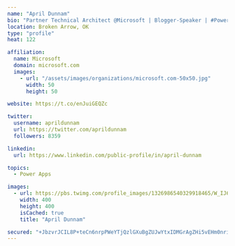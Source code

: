 ```yaml
---
name: "April Dunnam"
bio: "Partner Technical Architect @Microsoft | Blogger-Speaker | #PowerApps, #PowerAutomate, #Office365, #SharePoint | #WIT | #Karaoke Queen"
location: Broken Arrow, OK
type: "profile"
heat: 122

affiliation:
  name: Microsoft
  domain: microsoft.com
  images:
    - url: "/assets/images/organizations/microsoft.com-50x50.jpg"
      width: 50
      height: 50

website: https://t.co/enJuiGEQZc

twitter:
  username: aprildunnam
  url: https://twitter.com/aprildunnam
  followers: 8359

linkedin:
  url: https://www.linkedin.com/public-profile/in/april-dunnam

topics:
  - Power Apps

images:
  - url: https://pbs.twimg.com/profile_images/1326986540329918465/W_IJ6Ih2_400x400.jpg
    width: 400
    height: 400
    isCached: true
    title: "April Dunnam"

secured: "+JbzvrJCIL8P+teCn6nrpPWeYTjQzlGXuBgZUJwYtxIDMGrAgZHi5vEHm0nri7nWZi/7JS8hVHXZn4dEfeQ15DU2s/1saBcq65tD0wtw2VUlrEdVp2zkg4vJd5mumcQd3oFqQrs19djJojfE6lpOdK4mYafJXIJpxcCxbErIE+TNtorW+Ob8i6DMAMta8WegUo/bp6K6y+KeDABSqkFEwbciSxT5oo8sEZbjWD0BqepWM9uKu2y8Jtj4E67pB7Tst/NEQKUDt6RtAkSmOLMu63IWdXhldUxZBlPbAl+lmjUvGKPf0ZOH1u0k/vTj2CCc7cNFn18yZZoOlxYNfQkkIr71Y2BN5YHwZ54va7fydS9/LooRaPj/q3Pgd+q4s0l1WH7ZKvwt4qCHhzU04s5Su24cF6ow5O7zM/INXMJvLAU=;b3ARmRx+O7gmq3pV8d/8Pw=="
---
```


